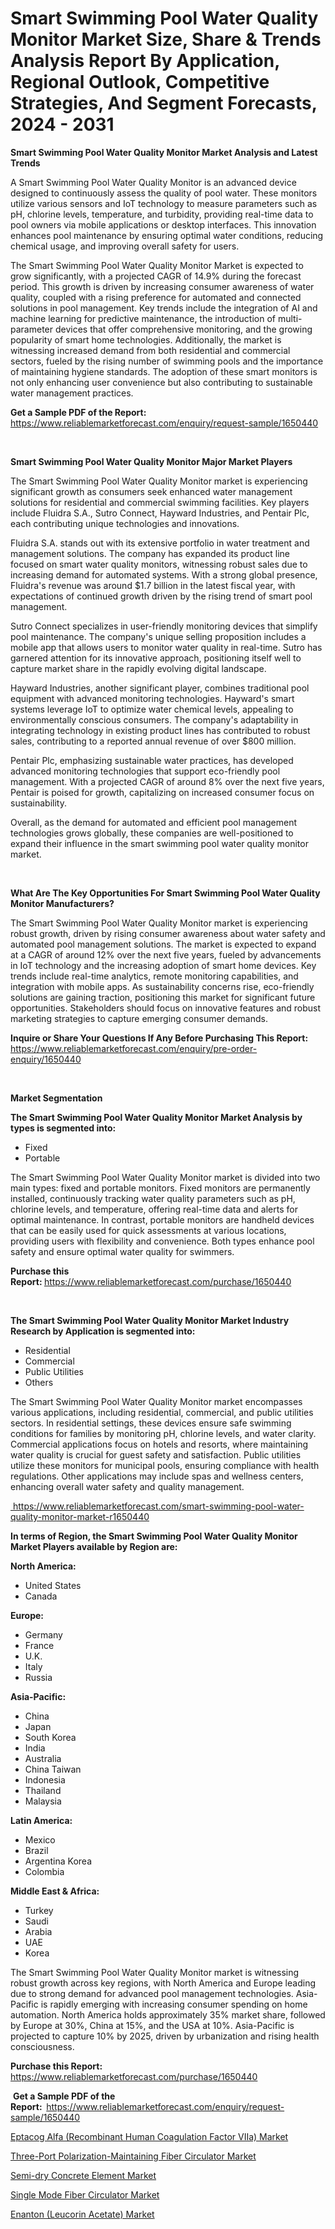 <p><h1>Smart Swimming Pool Water Quality Monitor Market Size, Share & Trends Analysis Report By Application, Regional Outlook, Competitive Strategies, And Segment Forecasts, 2024 - 2031</h1></p><p><strong>Smart Swimming Pool Water Quality Monitor Market Analysis and Latest Trends</strong></p>
<p><p>A Smart Swimming Pool Water Quality Monitor is an advanced device designed to continuously assess the quality of pool water. These monitors utilize various sensors and IoT technology to measure parameters such as pH, chlorine levels, temperature, and turbidity, providing real-time data to pool owners via mobile applications or desktop interfaces. This innovation enhances pool maintenance by ensuring optimal water conditions, reducing chemical usage, and improving overall safety for users.</p><p>The Smart Swimming Pool Water Quality Monitor Market is expected to grow significantly, with a projected CAGR of 14.9% during the forecast period. This growth is driven by increasing consumer awareness of water quality, coupled with a rising preference for automated and connected solutions in pool management. Key trends include the integration of AI and machine learning for predictive maintenance, the introduction of multi-parameter devices that offer comprehensive monitoring, and the growing popularity of smart home technologies. Additionally, the market is witnessing increased demand from both residential and commercial sectors, fueled by the rising number of swimming pools and the importance of maintaining hygiene standards. The adoption of these smart monitors is not only enhancing user convenience but also contributing to sustainable water management practices.</p></p>
<p><strong>Get a Sample PDF of the Report:&nbsp;</strong> <a href="https://www.reliablemarketforecast.com/enquiry/request-sample/1650440?utm_campaign=1842&utm_medium=2&utm_source=Github&utm_content=ia&utm_term=08122024&utm_id=smart-swimming-pool-water-quality-monitor">https://www.reliablemarketforecast.com/enquiry/request-sample/1650440</a></p>
<p>&nbsp;</p>
<p><strong>Smart Swimming Pool Water Quality Monitor Major Market Players</strong></p>
<p><p>The Smart Swimming Pool Water Quality Monitor market is experiencing significant growth as consumers seek enhanced water management solutions for residential and commercial swimming facilities. Key players include Fluidra S.A., Sutro Connect, Hayward Industries, and Pentair Plc, each contributing unique technologies and innovations.</p><p>Fluidra S.A. stands out with its extensive portfolio in water treatment and management solutions. The company has expanded its product line focused on smart water quality monitors, witnessing robust sales due to increasing demand for automated systems. With a strong global presence, Fluidra's revenue was around $1.7 billion in the latest fiscal year, with expectations of continued growth driven by the rising trend of smart pool management.</p><p>Sutro Connect specializes in user-friendly monitoring devices that simplify pool maintenance. The company's unique selling proposition includes a mobile app that allows users to monitor water quality in real-time. Sutro has garnered attention for its innovative approach, positioning itself well to capture market share in the rapidly evolving digital landscape.</p><p>Hayward Industries, another significant player, combines traditional pool equipment with advanced monitoring technologies. Hayward's smart systems leverage IoT to optimize water chemical levels, appealing to environmentally conscious consumers. The company's adaptability in integrating technology in existing product lines has contributed to robust sales, contributing to a reported annual revenue of over $800 million.</p><p>Pentair Plc, emphasizing sustainable water practices, has developed advanced monitoring technologies that support eco-friendly pool management. With a projected CAGR of around 8% over the next five years, Pentair is poised for growth, capitalizing on increased consumer focus on sustainability.</p><p>Overall, as the demand for automated and efficient pool management technologies grows globally, these companies are well-positioned to expand their influence in the smart swimming pool water quality monitor market.</p></p>
<p>&nbsp;</p>
<p><strong>What Are The Key Opportunities For Smart Swimming Pool Water Quality Monitor Manufacturers?</strong></p>
<p><p>The Smart Swimming Pool Water Quality Monitor market is experiencing robust growth, driven by rising consumer awareness about water safety and automated pool management solutions. The market is expected to expand at a CAGR of around 12% over the next five years, fueled by advancements in IoT technology and the increasing adoption of smart home devices. Key trends include real-time analytics, remote monitoring capabilities, and integration with mobile apps. As sustainability concerns rise, eco-friendly solutions are gaining traction, positioning this market for significant future opportunities. Stakeholders should focus on innovative features and robust marketing strategies to capture emerging consumer demands.</p></p>
<p><strong>Inquire or Share Your Questions If Any Before Purchasing This Report:</strong> <a href="https://www.reliablemarketforecast.com/enquiry/pre-order-enquiry/1650440?utm_campaign=1842&utm_medium=2&utm_source=Github&utm_content=ia&utm_term=08122024&utm_id=smart-swimming-pool-water-quality-monitor">https://www.reliablemarketforecast.com/enquiry/pre-order-enquiry/1650440</a></p>
<p>&nbsp;</p>
<p><strong>Market Segmentation</strong></p>
<p><strong>The Smart Swimming Pool Water Quality Monitor Market Analysis by types is segmented into:</strong></p>
<p><ul><li>Fixed</li><li>Portable</li></ul></p>
<p><p>The Smart Swimming Pool Water Quality Monitor market is divided into two main types: fixed and portable monitors. Fixed monitors are permanently installed, continuously tracking water quality parameters such as pH, chlorine levels, and temperature, offering real-time data and alerts for optimal maintenance. In contrast, portable monitors are handheld devices that can be easily used for quick assessments at various locations, providing users with flexibility and convenience. Both types enhance pool safety and ensure optimal water quality for swimmers.</p></p>
<p><strong>Purchase this Report:&nbsp;</strong><a href="https://www.reliablemarketforecast.com/purchase/1650440?utm_campaign=1842&utm_medium=2&utm_source=Github&utm_content=ia&utm_term=08122024&utm_id=smart-swimming-pool-water-quality-monitor">https://www.reliablemarketforecast.com/purchase/1650440</a></p>
<p>&nbsp;</p>
<p><strong>The Smart Swimming Pool Water Quality Monitor Market Industry Research by Application is segmented into:</strong></p>
<p><ul><li>Residential</li><li>Commercial</li><li>Public Utilities</li><li>Others</li></ul></p>
<p><p>The Smart Swimming Pool Water Quality Monitor market encompasses various applications, including residential, commercial, and public utilities sectors. In residential settings, these devices ensure safe swimming conditions for families by monitoring pH, chlorine levels, and water clarity. Commercial applications focus on hotels and resorts, where maintaining water quality is crucial for guest safety and satisfaction. Public utilities utilize these monitors for municipal pools, ensuring compliance with health regulations. Other applications may include spas and wellness centers, enhancing overall water safety and quality management.</p></p>
<p><a href="https://www.reliablemarketforecast.com/smart-swimming-pool-water-quality-monitor-market-r1650440?utm_campaign=1842&utm_medium=2&utm_source=Github&utm_content=ia&utm_term=08122024&utm_id=smart-swimming-pool-water-quality-monitor">&nbsp;https://www.reliablemarketforecast.com/smart-swimming-pool-water-quality-monitor-market-r1650440</a></p>
<p><strong>In terms of Region, the Smart Swimming Pool Water Quality Monitor Market Players available by Region are:</strong></p>
<p>
    <p> <strong> North America: </strong>
        <ul>
            <li>United States</li>
            <li>Canada</li>
        </ul>
        </p> 
    <p> <strong> Europe: </strong>
        <ul>
            <li>Germany</li>
            <li>France</li>
            <li>U.K.</li>
            <li>Italy</li>
            <li>Russia</li>
        </ul>
        </p> 
    <p> <strong> Asia-Pacific: </strong>
        <ul>
            <li>China</li>
            <li>Japan</li>
            <li>South Korea</li>
            <li>India</li>
            <li>Australia</li>
            <li>China Taiwan</li>
            <li>Indonesia</li>
            <li>Thailand</li>
            <li>Malaysia</li>
        </ul>
        </p> 
    <p> <strong> Latin America: </strong>
        <ul>
            <li>Mexico</li>
            <li>Brazil</li>
            <li>Argentina Korea</li>
            <li>Colombia</li>
        </ul>
        </p> 
    <p> <strong> Middle East & Africa: </strong>
        <ul>
            <li>Turkey</li>
            <li>Saudi</li>
            <li>Arabia</li>
            <li>UAE</li>
            <li>Korea</li>
        </ul>
    </p>
    </p>
<p><p>The Smart Swimming Pool Water Quality Monitor market is witnessing robust growth across key regions, with North America and Europe leading due to strong demand for advanced pool management technologies. Asia-Pacific is rapidly emerging with increasing consumer spending on home automation. North America holds approximately 35% market share, followed by Europe at 30%, China at 15%, and the USA at 10%. Asia-Pacific is projected to capture 10% by 2025, driven by urbanization and rising health consciousness.</p></p>
<p><strong>Purchase this Report: </strong><a href="https://www.reliablemarketforecast.com/purchase/1650440?utm_campaign=1842&utm_medium=2&utm_source=Github&utm_content=ia&utm_term=08122024&utm_id=smart-swimming-pool-water-quality-monitor">https://www.reliablemarketforecast.com/purchase/1650440</a></p>
<p>&nbsp;<strong>Get a Sample PDF of the Report:&nbsp;&nbsp;</strong><a href="https://www.reliablemarketforecast.com/enquiry/request-sample/1650440?utm_campaign=1842&utm_medium=2&utm_source=Github&utm_content=ia&utm_term=08122024&utm_id=smart-swimming-pool-water-quality-monitor">https://www.reliablemarketforecast.com/enquiry/request-sample/1650440</a></p>
<p><strong></strong></p>
<p><p><a href="https://www.linkedin.com/pulse/eptacog-alfa-recombinant-human-coagulation-factor-viia-market-odumc?utm_campaign=1842&utm_medium=2&utm_source=Github&utm_content=ia&utm_term=08122024&utm_id=smart-swimming-pool-water-quality-monitor">Eptacog Alfa (Recombinant Human Coagulation Factor VIIa) Market</a></p><p><a href="https://issuu.com/reportprime-2/docs/three-port-polarization-maintaining-fiber-circulat?utm_campaign=1842&utm_medium=2&utm_source=Github&utm_content=ia&utm_term=08122024&utm_id=smart-swimming-pool-water-quality-monitor">Three-Port Polarization-Maintaining Fiber Circulator Market</a></p><p><a href="https://github.com/RoccoManning/Market-Research-Report-List-7/blob/main/semi-dry-concrete-element-market.md?utm_campaign=1842&utm_medium=2&utm_source=Github&utm_content=ia&utm_term=08122024&utm_id=smart-swimming-pool-water-quality-monitor">Semi-dry Concrete Element Market</a></p><p><a href="https://issuu.com/reportprime-2/docs/single-mode-fiber-circulator-market-size-2030.pptx?utm_campaign=1842&utm_medium=2&utm_source=Github&utm_content=ia&utm_term=08122024&utm_id=smart-swimming-pool-water-quality-monitor">Single Mode Fiber Circulator Market</a></p><p><a href="https://www.linkedin.com/pulse/enanton-leucorin-acetate-market-size-insights-types-share-0vvlc?utm_campaign=1842&utm_medium=2&utm_source=Github&utm_content=ia&utm_term=08122024&utm_id=smart-swimming-pool-water-quality-monitor">Enanton (Leucorin Acetate) Market</a></p></p>